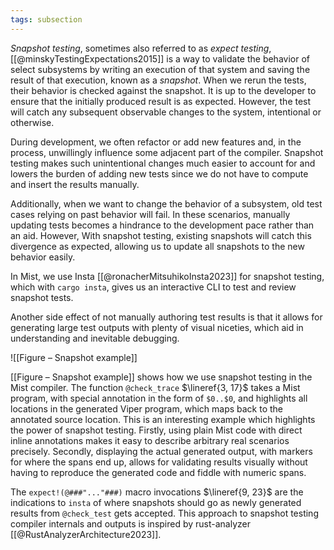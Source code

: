 ```yaml
---
tags: subsection
---
```


_Snapshot testing_, sometimes also referred to as _expect testing_, [[@minskyTestingExpectations2015]] is a way to validate the behavior of select subsystems by writing an execution of that system and saving the result of that execution, known as a _snapshot_. When we rerun the tests, their behavior is checked against the snapshot. It is up to the developer to ensure that the initially produced result is as expected. However, the test will catch any subsequent observable changes to the system, intentional or otherwise.

During development, we often refactor or add new features and, in the process, unwillingly influence some adjacent part of the compiler. Snapshot testing makes such unintentional changes much easier to account for and lowers the burden of adding new tests since we do not have to compute and insert the results manually.

Additionally, when we want to change the behavior of a subsystem, old test cases relying on past behavior will fail. In these scenarios, manually updating tests becomes a hindrance to the development pace rather than an aid. However, With snapshot testing, existing snapshots will catch this divergence as expected, allowing us to update all snapshots to the new behavior easily.

In Mist, we use Insta [[@ronacherMitsuhikoInsta2023]] for snapshot testing, which with `cargo insta`, gives us an interactive CLI to test and review snapshot tests.

Another side effect of not manually authoring test results is that it allows for generating large test outputs with plenty of visual niceties, which aid in understanding and inevitable debugging.

![[Figure – Snapshot example]]

[[Figure – Snapshot example]] shows how we use snapshot testing in the Mist compiler. The function `@check_trace` $\lineref{3, 17}$ takes a Mist program, with special annotation in the form of `$0..$0`, and highlights all locations in the generated Viper program, which maps back to the annotated source location. This is an interesting example which highlights the power of snapshot testing. Firstly, using plain Mist code with direct inline annotations makes it easy to describe arbitrary real scenarios precisely. Secondly, displaying the actual generated output, with markers for where the spans end up, allows for validating results visually without having to reproduce the generated code and fiddle with numeric spans.

The `expect!(@###"..."###)` macro invocations $\lineref{9, 23}$ are the indications to `insta` of where snapshots should go as newly generated results from `@check_test` gets accepted. This approach to snapshot testing compiler internals and outputs is inspired by rust-analyzer [[@RustAnalyzerArchitecture2023]].
